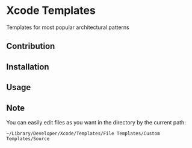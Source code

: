 # Xcode Templates 
Templates for most popular architectural patterns

## Contribution


## Installation


## Usage


## Note
You can easily edit files as you want in the directory by the current path:
```
~/Library/Developer/Xcode/Templates/File Templates/Custom Templates/Source
```
